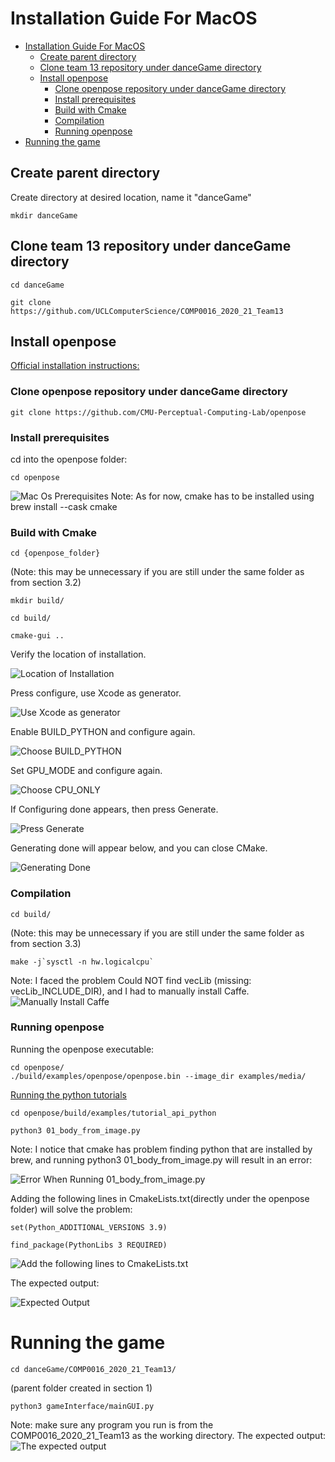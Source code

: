 # Installation Guide For MacOS

- [Installation Guide For MacOS](#installation-guide-for-macos)
  * [Create parent directory](#create-parent-directory)
  * [Clone team 13 repository under danceGame directory](#clone-team-13-repository-under-dancegame-directory)
  * [Install openpose](#install-openpose)
    + [Clone openpose repository under danceGame directory](#clone-openpose-repository-under-dancegame-directory)
    + [Install prerequisites](#install-prerequisites)
    + [Build with Cmake](#build-with-cmake)
    + [Compilation](#compilation)
    + [Running openpose](#running-openpose)
- [Running the game](#running-the-game)

##   Create parent directory
Create directory at desired location, name it "danceGame"

    mkdir danceGame
##   Clone team 13 repository under danceGame directory

    cd danceGame

    git clone https://github.com/UCLComputerScience/COMP0016_2020_21_Team13
##  Install openpose
[Official installation instructions: ](https://github.com/CMU-Perceptual-Computing-Lab/openpose/blob/master/doc/installation/0_index.md)
###  Clone openpose repository under danceGame directory

    git clone https://github.com/CMU-Perceptual-Computing-Lab/openpose
###  Install prerequisites
cd into the openpose folder:

    cd openpose
![Mac Os Prerequisites](../imagesForREADME/MacInstallImg/macPre.png)
Note: As for now, cmake has to be installed using brew install --cask cmake
###  Build with Cmake

    cd {openpose_folder}
   (Note: this may be unnecessary if you are still under the same folder as from section 3.2)
   

    mkdir build/

    cd build/
    
    cmake-gui ..
   Verify the location of installation.

   ![Location of Installation](../imagesForREADME/MacInstallImg/installLoc.png)

   Press configure, use Xcode as generator.

   ![Use Xcode as generator](../imagesForREADME/MacInstallImg/generator.png)

   Enable BUILD_PYTHON and configure again.

   ![Choose BUILD_PYTHON](../imagesForREADME/MacInstallImg/build_python.png)




   Set GPU_MODE and configure again.

   ![Choose CPU_ONLY](../imagesForREADME/MacInstallImg/GPU_MODE.png)

   If Configuring done appears, then press Generate.

   ![Press Generate](../imagesForREADME/MacInstallImg/generate.png)

   Generating done will appear below, and you can close CMake.

   ![Generating Done](../imagesForREADME/MacInstallImg/generatingDone.png)

###  Compilation

    cd build/
   (Note: this may be unnecessary if you are still under the same folder as from section 3.3)
   

    make -j`sysctl -n hw.logicalcpu`
   Note: I faced the problem Could NOT find vecLib (missing: vecLib_INCLUDE_DIR), and I had to manually install Caffe.
   ![Manually Install Caffe](../imagesForREADME/MacInstallImg/caffe.png)
###  Running openpose
  Running the openpose executable:
  

      
    cd openpose/
    ./build/examples/openpose/openpose.bin --image_dir examples/media/
   

   [Running the python tutorials](https://github.com/CMU-Perceptual-Computing-Lab/openpose/blob/master/doc/03_python_api.md)

    cd openpose/build/examples/tutorial_api_python

    python3 01_body_from_image.py
Note: I notice that cmake has problem finding python that are installed by brew, and running python3 01_body_from_image.py will result in an error:

![Error When Running 01_body_from_image.py](../imagesForREADME/MacInstallImg/error.png)

Adding the following lines in CmakeLists.txt(directly under the openpose folder) will solve the problem:

    set(Python_ADDITIONAL_VERSIONS 3.9)
    
    find_package(PythonLibs 3 REQUIRED)
![Add the following lines to CmakeLists.txt](../imagesForREADME/MacInstallImg/lines.png)

The expected output:

![Expected Output](../imagesForREADME/MacInstallImg/output.png)
# Running the game

    cd danceGame/COMP0016_2020_21_Team13/
(parent folder created in section 1)

    python3 gameInterface/mainGUI.py
   Note: make sure any program you run is from the COMP0016_2020_21_Team13 as the working directory.
   The expected output:
   ![The expected output](../imagesForREADME/MacInstallImg/output2.png)